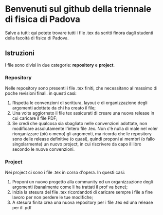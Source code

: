 # Benvenuti sul github della triennale di fisica di Padova
Salve a tutti: qui potete trovare tutti i file .tex da scritti finora dagli studenti della facoltà di fisica di Padova. 

## Istruzioni
I file sono divisi in due categorie: <b>repository</b> e <b>project</b>.

### Repository
Nelle repository sono presenti i file .tex finiti, che necessitano al massimo di poche revisioni finali. in questi casi:
1) Rispetta le convenzioni di scrittura, layout e di organizzazione degli argomenti adottate da chi ha creato il file;
2) Una volta aggiornato il file tex assicurati di creare una nuova release in cui caricare il file PDF;
3) Se credi che qualcosa sia sbagliato nelle convenzioni adottate, non modificare assolutamente l'intero file .tex. Non c'è nulla di male nel voler riorganizzare (più o meno) gli argomenti, ma ricorda che le repository sono delle release definitive (o quasi), quindi proponi ai membri (o fallo singolarmente) un nuovo project, in cui riscrivere da capo il libro secondo le nuove convenzioni.

### Project
Nei project ci sono i file .tex in corso d'opera. In questi casi:
1) Proponi un nuovo progetto alla community ed un organizzazione degli argomenti (banalmente come li ha trattati il prof va bene);
2) Inizia la stesura del file .tex ricordandoti di caricare sempre i file a fine lavoro per non perdere le tue modifiche;
3) A stesura finita crea una nuova repository per i file .tex ed una release per il .pdf 

<!--

**Here are some ideas to get you started:**

🙋‍♀️ A short introduction - what is your organization all about?
🌈 Contribution guidelines - how can the community get involved?
👩‍💻 Useful resources - where can the community find your docs? Is there anything else the community should know?
🍿 Fun facts - what does your team eat for breakfast?
🧙 Remember, you can do mighty things with the power of [Markdown](https://docs.github.com/github/writing-on-github/getting-started-with-writing-and-formatting-on-github/basic-writing-and-formatting-syntax)
-->

